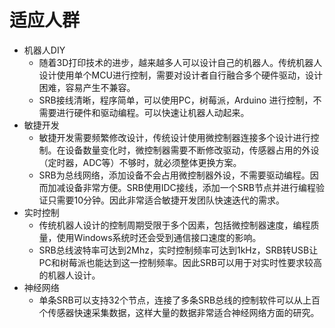 # 适应人群
- 机器人DIY
  - 随着3D打印技术的进步，越来越多人可以设计自己的机器人。传统机器人设计使用单个MCU进行控制，需要对设计者自行融合多个硬件驱动，设计困难，容易产生不兼容。
  - SRB接线清晰，程序简单，可以使用PC，树莓派，Arduino 进行控制，不需要进行硬件和驱动编程。可以快速让机器人动起来。
- 敏捷开发
  - 敏捷开发需要频繁修改设计，传统设计使用微控制器连接多个设计进行控制。在设备数量变化时，微控制器需要不断修改驱动，传感器占用的外设（定时器，ADC等）不够时，就必须整体更换方案。
  - SRB为总线网络，添加设备不会占用微控制器外设，不需要驱动编程。因而加减设备非常方便。SRB使用IDC接线，添加一个SRB节点并进行编程验证只需要10分钟。因此非常适合敏捷开发团队快速迭代的需求。
- 实时控制
  - 传统机器人设计的控制周期受限于多个因素，包括微控制器速度，编程质量，使用Windows系统时还会受到通信接口速度的影响。
  - SRB总线波特率可达到2Mhz，实时控制频率可达到1kHz，SRB转USB让PC和树莓派也能达到这一控制频率。因此SRB可以用于对实时性要求较高的机器人设计。
- 神经网络
  - 单条SRB可以支持32个节点，连接了多条SRB总线的控制软件可以从上百个传感器快速采集数据，这样大量的数据非常适合神经网络方面的研究。
